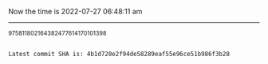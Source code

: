 Now the time is 2022-07-27 06:48:11 am

---

<small>975811802164382477614170101398</small>

```txt

Latest commit SHA is: 4b1d720e2f94de58289eaf55e96ce51b986f3b28
```
